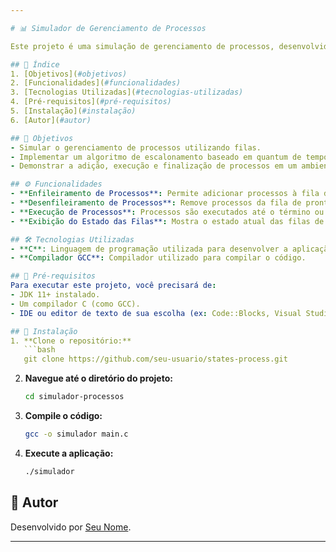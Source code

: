 ```yaml
---

# 📊 Simulador de Gerenciamento de Processos

Este projeto é uma simulação de gerenciamento de processos, desenvolvido no contexto da disciplina de **Sistemas Operacionais**. O código é escrito em C e implementa um algoritmo de escalonamento de processos utilizando filas. A aplicação gerencia a execução de processos através de uma abordagem de preempção com um quantum de tempo.

## 📑 Índice
1. [Objetivos](#objetivos)
2. [Funcionalidades](#funcionalidades)
3. [Tecnologias Utilizadas](#tecnologias-utilizadas)
4. [Pré-requisitos](#pré-requisitos)
5. [Instalação](#instalação)
6. [Autor](#autor)

## 🎯 Objetivos
- Simular o gerenciamento de processos utilizando filas.
- Implementar um algoritmo de escalonamento baseado em quantum de tempo.
- Demonstrar a adição, execução e finalização de processos em um ambiente controlado.

## ⚙️ Funcionalidades
- **Enfileiramento de Processos**: Permite adicionar processos à fila de prontos.
- **Desenfileiramento de Processos**: Remove processos da fila de prontos para execução.
- **Execução de Processos**: Processos são executados até o término ou até que o quantum expire, resultando em preempção.
- **Exibição do Estado das Filas**: Mostra o estado atual das filas de processos, incluindo filas de prontos, espera, execução e finalizados.

## 🛠 Tecnologias Utilizadas
- **C**: Linguagem de programação utilizada para desenvolver a aplicação.
- **Compilador GCC**: Compilador utilizado para compilar o código.

## 📝 Pré-requisitos
Para executar este projeto, você precisará de:
- JDK 11+ instalado.
- Um compilador C (como GCC).
- IDE ou editor de texto de sua escolha (ex: Code::Blocks, Visual Studio Code).

## 🚀 Instalação
1. **Clone o repositório:**
   ```bash
   git clone https://github.com/seu-usuario/states-process.git
   ```

2. **Navegue até o diretório do projeto:**
   ```bash
   cd simulador-processos
   ```

3. **Compile o código:**
   ```bash
   gcc -o simulador main.c
   ```

4. **Execute a aplicação:**
   ```bash
   ./simulador
   ```

## 👤 Autor
Desenvolvido por [Seu Nome](https://github.com/smuelp).

---
```

